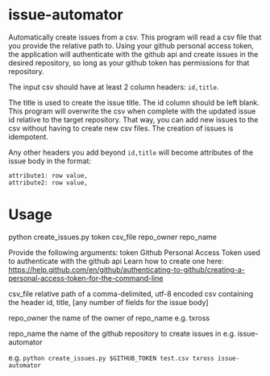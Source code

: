 # issue-automator
Automatically create issues from a csv. This program will read a csv file that you provide the relative path to. Using your github personal access token, the application will authenticate with the github api and create issues in the desired repository, so long as your github token has permissions for that repository. 

The input csv should have at least 2 column headers:
`id,title`.

The title is used to create the issue title. The id column should be left blank. This program will overwrite the csv when complete with the updated issue id relative to the target repository. That way, you can add new issues to the csv without having to create new csv files. The creation of issues is idempotent.

Any other headers you add beyond `id,title` will become attributes of the issue body in the format:
```
attribute1: row value,
attribute2: row value,
```

# Usage
python create_issues.py token csv_file repo_owner repo_name

Provide the following arguments:
token       Github Personal Access Token used to authenticate with the github api
            Learn how to create one here: 
            https://help.github.com/en/github/authenticating-to-github/creating-a-personal-access-token-for-the-command-line

csv_file    relative path of a comma-delimited, utf-8 encoded csv containing the header
            id, title, [any number of fields for the issue body]
            
repo_owner  the name of the owner of repo_name
            e.g. txross

repo_name   the name of the github repository to create issues in
            e.g. issue-automator



e.g.
`python create_issues.py $GITHUB_TOKEN test.csv txross issue-automator`